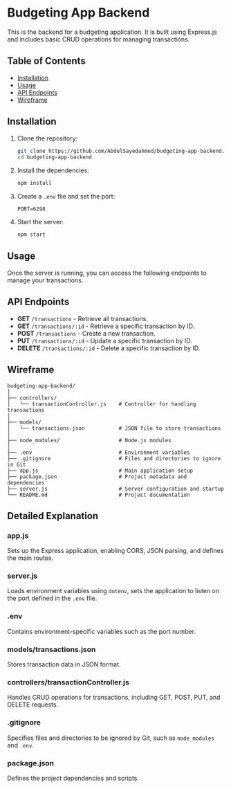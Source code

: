 # Budgeting App Backend

This is the backend for a budgeting application. It is built using Express.js and includes basic CRUD operations for managing transactions.

## Table of Contents
- [Installation](#installation)
- [Usage](#usage)
- [API Endpoints](#api-endpoints)
- [Wireframe](#wireframe)

## Installation

1. Clone the repository:
   ```bash
   git clone https://github.com/AbdelSayedahmed/budgeting-app-backend.git
   cd budgeting-app-backend
   ```

2. Install the dependencies:
   ```bash
   npm install
   ```

3. Create a `.env` file and set the port:
   ```
   PORT=6298
   ```

4. Start the server:
   ```bash
   npm start
   ```

## Usage

Once the server is running, you can access the following endpoints to manage your transactions.

## API Endpoints

- **GET** `/transactions` - Retrieve all transactions.
- **GET** `/transactions/:id` - Retrieve a specific transaction by ID.
- **POST** `/transactions` - Create a new transaction.
- **PUT** `/transactions/:id` - Update a specific transaction by ID.
- **DELETE** `/transactions/:id` - Delete a specific transaction by ID.

## Wireframe

```
budgeting-app-backend/
│
├── controllers/
│   └── transactionController.js    # Controller for handling transactions
│
├── models/
│   └── transactions.json           # JSON file to store transactions
│
├── node_modules/                   # Node.js modules
│
├── .env                            # Environment variables
├── .gitignore                      # Files and directories to ignore in Git
├── app.js                          # Main application setup
├── package.json                    # Project metadata and dependencies
├── server.js                       # Server configuration and startup
└── README.md                       # Project documentation
```

## Detailed Explanation

### app.js
Sets up the Express application, enabling CORS, JSON parsing, and defines the main routes.

### server.js
Loads environment variables using `dotenv`, sets the application to listen on the port defined in the `.env` file.

### .env
Contains environment-specific variables such as the port number.

### models/transactions.json
Stores transaction data in JSON format.

### controllers/transactionController.js
Handles CRUD operations for transactions, including GET, POST, PUT, and DELETE requests.

### .gitignore
Specifies files and directories to be ignored by Git, such as `node_modules` and `.env`.

### package.json
Defines the project dependencies and scripts.